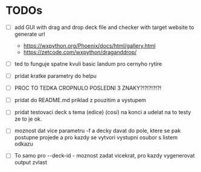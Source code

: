 # TODOs
- [ ] add GUI with drag and drop deck file and checker with target website to generate url
    - https://wxpython.org/Phoenix/docs/html/gallery.html
    - https://zetcode.com/wxpython/draganddrop/

- [ ] ted to funguje spatne kvuli basic landum pro cernyho rytire
- [ ] pridat kratke parametry do helpu
- [ ] PROC TO TEDKA CROPNULO POSLEDNI 3 ZNAKY?!?!?!?!?!
- [ ] pridat do README.md priklad z pouzitim a vystupem
- [ ] pridat testovaci deck s tema (edice) (cosi) na konci a udelat na to testy ze to je ok.
- [ ] moznost dat vice parametru -f a decky davat do pole, ktere se pak postupne projede a pro kazdy se vytvori vystupni osubor s listem odkazu
- [ ] To samo pro --deck-id - moznost zadat vicekrat, pro kazdy vygenerovat output zvlast
